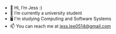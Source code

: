 - 👋 Hi, I’m Jess :)
- 🌱 I’m currently a university student
- 🖥️ I'm studying Computing and Software Systems
- 📫 You can reach me at jess.lee0514@gmail.com

<!---
jslee03/jslee03 is a ✨ special ✨ repository because its `README.md` (this file) appears on your GitHub profile.
You can click the Preview link to take a look at your changes.
--->
